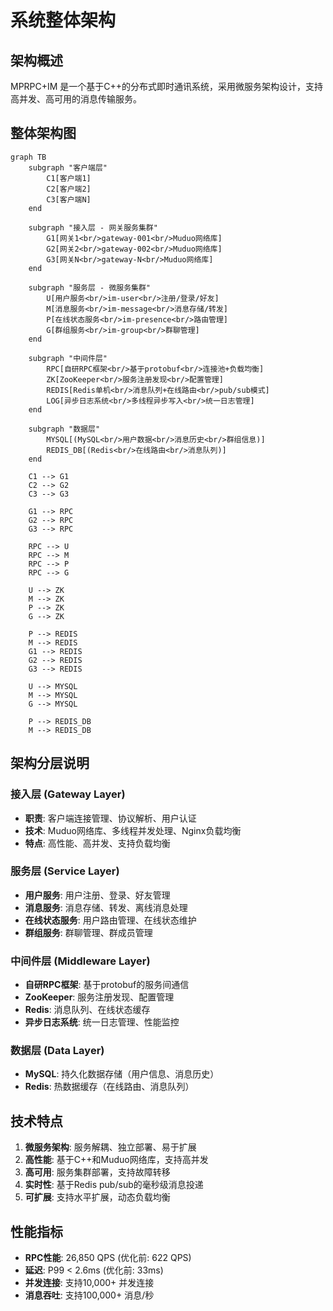 # 系统整体架构

## 架构概述

MPRPC+IM 是一个基于C++的分布式即时通讯系统，采用微服务架构设计，支持高并发、高可用的消息传输服务。

## 整体架构图

```mermaid
graph TB
    subgraph "客户端层"
        C1[客户端1]
        C2[客户端2]
        C3[客户端N]
    end
    
    subgraph "接入层 - 网关服务集群"
        G1[网关1<br/>gateway-001<br/>Muduo网络库]
        G2[网关2<br/>gateway-002<br/>Muduo网络库]
        G3[网关N<br/>gateway-N<br/>Muduo网络库]
    end
    
    subgraph "服务层 - 微服务集群"
        U[用户服务<br/>im-user<br/>注册/登录/好友]
        M[消息服务<br/>im-message<br/>消息存储/转发]
        P[在线状态服务<br/>im-presence<br/>路由管理]
        G[群组服务<br/>im-group<br/>群聊管理]
    end
    
    subgraph "中间件层"
        RPC[自研RPC框架<br/>基于protobuf<br/>连接池+负载均衡]
        ZK[ZooKeeper<br/>服务注册发现<br/>配置管理]
        REDIS[Redis单机<br/>消息队列+在线路由<br/>pub/sub模式]
        LOG[异步日志系统<br/>多线程异步写入<br/>统一日志管理]
    end
    
    subgraph "数据层"
        MYSQL[(MySQL<br/>用户数据<br/>消息历史<br/>群组信息)]
        REDIS_DB[(Redis<br/>在线路由<br/>消息队列)]
    end
    
    C1 --> G1
    C2 --> G2
    C3 --> G3
    
    G1 --> RPC
    G2 --> RPC
    G3 --> RPC
    
    RPC --> U
    RPC --> M
    RPC --> P
    RPC --> G
    
    U --> ZK
    M --> ZK
    P --> ZK
    G --> ZK
    
    P --> REDIS
    M --> REDIS
    G1 --> REDIS
    G2 --> REDIS
    G3 --> REDIS
    
    U --> MYSQL
    M --> MYSQL
    G --> MYSQL
    
    P --> REDIS_DB
    M --> REDIS_DB
```

## 架构分层说明

### 接入层 (Gateway Layer)
- **职责**: 客户端连接管理、协议解析、用户认证
- **技术**: Muduo网络库、多线程并发处理、Nginx负载均衡
- **特点**: 高性能、高并发、支持负载均衡

### 服务层 (Service Layer)
- **用户服务**: 用户注册、登录、好友管理
- **消息服务**: 消息存储、转发、离线消息处理
- **在线状态服务**: 用户路由管理、在线状态维护
- **群组服务**: 群聊管理、群成员管理

### 中间件层 (Middleware Layer)
- **自研RPC框架**: 基于protobuf的服务间通信
- **ZooKeeper**: 服务注册发现、配置管理
- **Redis**: 消息队列、在线状态缓存
- **异步日志系统**: 统一日志管理、性能监控

### 数据层 (Data Layer)
- **MySQL**: 持久化数据存储（用户信息、消息历史）
- **Redis**: 热数据缓存（在线路由、消息队列）

## 技术特点

1. **微服务架构**: 服务解耦、独立部署、易于扩展
2. **高性能**: 基于C++和Muduo网络库，支持高并发
3. **高可用**: 服务集群部署，支持故障转移
4. **实时性**: 基于Redis pub/sub的毫秒级消息投递
5. **可扩展**: 支持水平扩展，动态负载均衡

## 性能指标

- **RPC性能**: 26,850 QPS (优化前: 622 QPS)
- **延迟**: P99 < 2.6ms (优化前: 33ms)
- **并发连接**: 支持10,000+ 并发连接
- **消息吞吐**: 支持100,000+ 消息/秒

